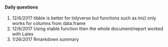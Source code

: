 #### Daily questions
1. 12/6/2017 tibble is better for tidyverse but functions such as lm() only works for columns from data.frame
2. 12/6/2017 Using xtable function then the whole document/report worked with Latex
3. 1/26/2017 Rmarkdown summary
